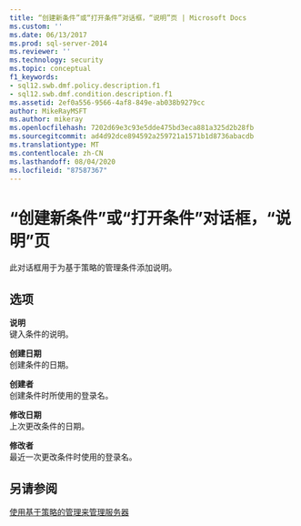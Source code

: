 ```yaml
---
title: “创建新条件”或“打开条件”对话框，“说明”页 | Microsoft Docs
ms.custom: ''
ms.date: 06/13/2017
ms.prod: sql-server-2014
ms.reviewer: ''
ms.technology: security
ms.topic: conceptual
f1_keywords:
- sql12.swb.dmf.policy.description.f1
- sql12.swb.dmf.condition.description.f1
ms.assetid: 2ef0a556-9566-4af8-849e-ab038b9279cc
author: MikeRayMSFT
ms.author: mikeray
ms.openlocfilehash: 7202d69e3c93e5dde475bd3eca881a325d2b28fb
ms.sourcegitcommit: ad4d92dce894592a259721a1571b1d8736abacdb
ms.translationtype: MT
ms.contentlocale: zh-CN
ms.lasthandoff: 08/04/2020
ms.locfileid: "87587367"
---
```

# <a name="create-new-condition-or-open-condition-dialog-box-description-page"></a>“创建新条件”或“打开条件”对话框，“说明”页
  此对话框用于为基于策略的管理条件添加说明。  
  
## <a name="options"></a>选项  
 **说明**  
 键入条件的说明。  
  
 **创建日期**  
 创建条件的日期。  
  
 **创建者**  
 创建条件时所使用的登录名。  
  
 **修改日期**  
 上次更改条件的日期。  
  
 **修改者**  
 最近一次更改条件时使用的登录名。  
  
## <a name="see-also"></a>另请参阅  
 [使用基于策略的管理来管理服务器](administer-servers-by-using-policy-based-management.md)  
  
  
